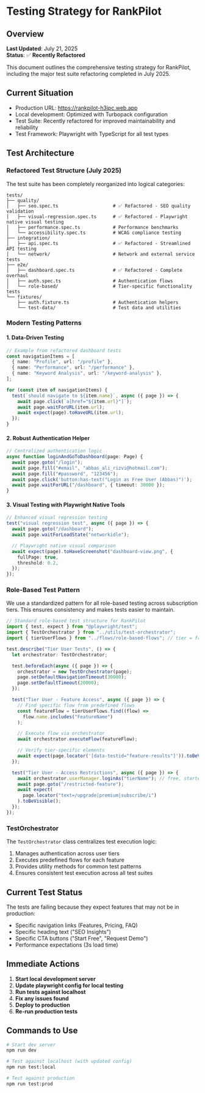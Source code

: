 # Testing Strategy for RankPilot

## Overview

**Last Updated**: July 21, 2025  
**Status**: ✅ **Recently Refactored**

This document outlines the comprehensive testing strategy for RankPilot, including the major test suite refactoring completed in July 2025.

## Current Situation

- Production URL: <https://rankpilot-h3jpc.web.app>
- Local development: Optimized with Turbopack configuration
- Test Suite: Recently refactored for improved maintainability and reliability
- Test Framework: Playwright with TypeScript for all test types

## Test Architecture

### Refactored Test Structure (July 2025)

The test suite has been completely reorganized into logical categories:

```
tests/
├── quality/
│   ├── seo.spec.ts                    # ✅ Refactored - SEO quality validation
│   ├── visual-regression.spec.ts      # ✅ Refactored - Playwright native visual testing
│   ├── performance.spec.ts            # Performance benchmarks
│   └── accessibility.spec.ts          # WCAG compliance testing
├── integration/
│   ├── api.spec.ts                    # ✅ Refactored - Streamlined API testing
│   └── network/                       # Network and external service tests
├── e2e/
│   ├── dashboard.spec.ts              # ✅ Refactored - Complete overhaul
│   ├── auth.spec.ts                   # Authentication flows
│   └── role-based/                    # Tier-specific functionality tests
└── fixtures/
    ├── auth.fixture.ts                # Authentication helpers
    └── test-data/                     # Test data and utilities
```

### Modern Testing Patterns

#### 1. Data-Driven Testing

```typescript
// Example from refactored dashboard tests
const navigationItems = [
  { name: "Profile", url: "/profile" },
  { name: "Performance", url: "/performance" },
  { name: "Keyword Analysis", url: "/keyword-analysis" },
];

for (const item of navigationItems) {
  test(`should navigate to ${item.name}`, async ({ page }) => {
    await page.click(`a[href="${item.url}"]`);
    await page.waitForURL(item.url);
    await expect(page).toHaveURL(item.url);
  });
}
```

#### 2. Robust Authentication Helper

```typescript
// Centralized authentication logic
async function loginAndGoToDashboard(page: Page) {
  await page.goto("/login");
  await page.fill("#email", "abbas_ali_rizvi@hotmail.com");
  await page.fill("#password", "123456");
  await page.click('button:has-text("Login as Free User (Abbas)")');
  await page.waitForURL("/dashboard", { timeout: 30000 });
}
```

#### 3. Visual Testing with Playwright Native Tools

```typescript
// Enhanced visual regression testing
test("visual regression test", async ({ page }) => {
  await page.goto("/dashboard");
  await page.waitForLoadState("networkidle");

  // Playwright native visual comparison
  await expect(page).toHaveScreenshot("dashboard-view.png", {
    fullPage: true,
    threshold: 0.2,
  });
});
```

### Role-Based Test Pattern

We use a standardized pattern for all role-based testing across subscription tiers. This ensures consistency and makes tests easier to maintain.

```typescript
// Standard role-based test structure for RankPilot
import { test, expect } from "@playwright/test";
import { TestOrchestrator } from "../utils/test-orchestrator";
import { tierUserFlows } from "../flows/role-based-flows"; // tier = free, starter, agency, etc.

test.describe("Tier User Tests", () => {
  let orchestrator: TestOrchestrator;

  test.beforeEach(async ({ page }) => {
    orchestrator = new TestOrchestrator(page);
    page.setDefaultNavigationTimeout(30000);
    page.setDefaultTimeout(20000);
  });

  test("Tier User - Feature Access", async ({ page }) => {
    // Find specific flow from predefined flows
    const featureFlow = tierUserFlows.find((flow) =>
      flow.name.includes("FeatureName")
    );

    // Execute flow via orchestrator
    await orchestrator.executeFlow(featureFlow);

    // Verify tier-specific elements
    await expect(page.locator('[data-testid="feature-results"]')).toBeVisible();
  });

  test("Tier User - Access Restrictions", async ({ page }) => {
    await orchestrator.userManager.loginAs("tierName"); // free, starter, agency, enterprise, admin
    await page.goto("/restricted-feature");
    await expect(
      page.locator("text=/upgrade|premium|subscribe/i")
    ).toBeVisible();
  });
});
```

### TestOrchestrator

The `TestOrchestrator` class centralizes test execution logic:

1. Manages authentication across user tiers
2. Executes predefined flows for each feature
3. Provides utility methods for common test patterns
4. Ensures consistent test execution across all test suites

## Current Test Status

The tests are failing because they expect features that may not be in production:

- Specific navigation links (Features, Pricing, FAQ)
- Specific heading text ("SEO Insights")
- Specific CTA buttons ("Start Free", "Request Demo")
- Performance expectations (3s load time)

## Immediate Actions

1. **Start local development server**
2. **Update playwright config for local testing**
3. **Run tests against localhost**
4. **Fix any issues found**
5. **Deploy to production**
6. **Re-run production tests**

## Commands to Use

```bash
# Start dev server
npm run dev

# Test against localhost (with updated config)
npm run test:local

# Test against production
npm run test:prod
```
